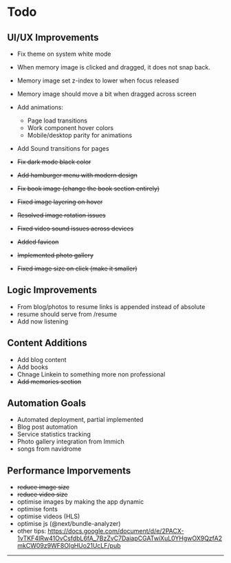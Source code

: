 # Todo

## UI/UX Improvements
- Fix theme on system white mode
- When memory image is clicked and dragged, it does not snap back.
- Memory image set z-index to lower when focus released
- Memory image should move a bit when dragged across screen
- Add animations:
  - Page load transitions
  - Work component hover colors
  - Mobile/desktop parity for animations
- Add Sound transitions for pages

- ~~Fix dark mode black color~~
- ~~Add hamburger menu with modern design~~
- ~~Fix book image  (change the book section entirely)~~
- ~~Fixed image layering on hover~~
- ~~Resolved image rotation issues~~   
- ~~Fixed video sound issues across devices~~
- ~~Added favicon~~
- ~~Implemented photo gallery~~
- ~~Fixed image size on click (make it smaller)~~

## Logic Improvements
- From blog/photos to resume links is appended instead of absolute
- resume should serve from /resume
- Add now listening


## Content Additions
- Add blog content
- Add books
- Chnage Linkein to something more non professional
- ~~Add memories section~~

## Automation Goals
- Automated deployment, partial implemented
- Blog post automation
- Service statistics tracking
- Photo gallery integration from Immich
- songs from navidrome


## Performance Imporvements
- ~~reduce image size~~
- ~~reduce video size~~
- optimise images by making the app dynamic
- optimise fonts
- optimise videos (HLS)
- optimise js (@next/bundle-analyzer)
- other tips: https://docs.google.com/document/d/e/2PACX-1vTKF4IRw41OvCsfdbL6fA_7BzZvC7DaiapCGATwiXuL0YHgwOX9QzfA2mkCW09z9WF8OIgHUo21UcLF/pub
---

